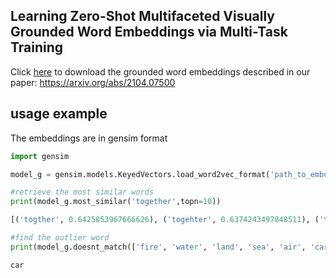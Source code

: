 ## Learning Zero-Shot Multifaceted Visually Grounded Word Embeddings via Multi-Task Training
Click [here](https://unitc-my.sharepoint.com/:f:/g/personal/iighs01_cloud_uni-tuebingen_de/EkHWjuQFBAZKuX5L2Lcg87wByGrYT5okxTVqptdVJnnPaA?e=mGDSro) to download the grounded word embeddings described in our paper: https://arxiv.org/abs/2104.07500

## usage example
The embeddings are in gensim format
```python
import gensim

model_g = gensim.models.KeyedVectors.load_word2vec_format('path_to_embeddings' , binary=True)

#retrieve the most similar words
print(model_g.most_similar('together',topn=10))

[('togther', 0.6425853967666626), ('togehter', 0.6374243497848511), ('togeather', 0.6196791529655457), ('togather', 0.5998020172119141), ('togheter', 0.5819681882858276),  <br /> ('toghether', 0.5738174319267273), ('2gether', 0.5187329053878784), ('togethor', 0.501663088798523), ('gether', 0.49128714203834534), ('toegther', 0.48457157611846924)]

#find the outlier word
print(model_g.doesnt_match(['fire', 'water', 'land', 'sea', 'air', 'car']))

car

```

